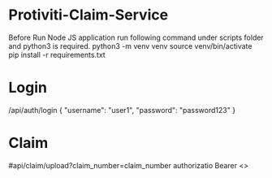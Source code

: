 # Protiviti-Claim-Service

Before Run Node JS application run following command under scripts folder and python3 is required.
python3 -m venv venv
source venv/bin/activate
pip install -r requirements.txt

# Login
/api/auth/login
{
    "username": "user1",
    "password": "password123"
}

# Claim
#api/claim/upload?claim_number=claim_number
authorizatio Bearer <<JWT Token>>
